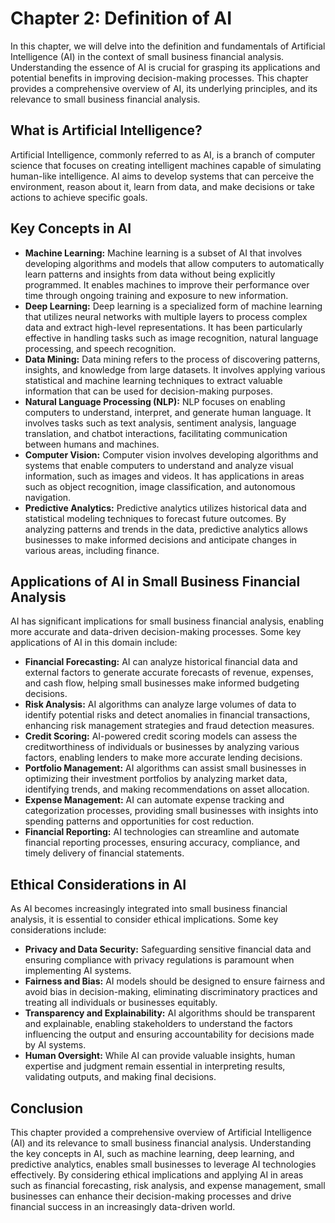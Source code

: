 Chapter 2: Definition of AI
===========================

In this chapter, we will delve into the definition and fundamentals of Artificial Intelligence (AI) in the context of small business financial analysis. Understanding the essence of AI is crucial for grasping its applications and potential benefits in improving decision-making processes. This chapter provides a comprehensive overview of AI, its underlying principles, and its relevance to small business financial analysis.

What is Artificial Intelligence?
--------------------------------

Artificial Intelligence, commonly referred to as AI, is a branch of computer science that focuses on creating intelligent machines capable of simulating human-like intelligence. AI aims to develop systems that can perceive the environment, reason about it, learn from data, and make decisions or take actions to achieve specific goals.

Key Concepts in AI
------------------

* **Machine Learning:** Machine learning is a subset of AI that involves developing algorithms and models that allow computers to automatically learn patterns and insights from data without being explicitly programmed. It enables machines to improve their performance over time through ongoing training and exposure to new information.
* **Deep Learning:** Deep learning is a specialized form of machine learning that utilizes neural networks with multiple layers to process complex data and extract high-level representations. It has been particularly effective in handling tasks such as image recognition, natural language processing, and speech recognition.
* **Data Mining:** Data mining refers to the process of discovering patterns, insights, and knowledge from large datasets. It involves applying various statistical and machine learning techniques to extract valuable information that can be used for decision-making purposes.
* **Natural Language Processing (NLP):** NLP focuses on enabling computers to understand, interpret, and generate human language. It involves tasks such as text analysis, sentiment analysis, language translation, and chatbot interactions, facilitating communication between humans and machines.
* **Computer Vision:** Computer vision involves developing algorithms and systems that enable computers to understand and analyze visual information, such as images and videos. It has applications in areas such as object recognition, image classification, and autonomous navigation.
* **Predictive Analytics:** Predictive analytics utilizes historical data and statistical modeling techniques to forecast future outcomes. By analyzing patterns and trends in the data, predictive analytics allows businesses to make informed decisions and anticipate changes in various areas, including finance.

Applications of AI in Small Business Financial Analysis
-------------------------------------------------------

AI has significant implications for small business financial analysis, enabling more accurate and data-driven decision-making processes. Some key applications of AI in this domain include:

* **Financial Forecasting:** AI can analyze historical financial data and external factors to generate accurate forecasts of revenue, expenses, and cash flow, helping small businesses make informed budgeting decisions.
* **Risk Analysis:** AI algorithms can analyze large volumes of data to identify potential risks and detect anomalies in financial transactions, enhancing risk management strategies and fraud detection measures.
* **Credit Scoring:** AI-powered credit scoring models can assess the creditworthiness of individuals or businesses by analyzing various factors, enabling lenders to make more accurate lending decisions.
* **Portfolio Management:** AI algorithms can assist small businesses in optimizing their investment portfolios by analyzing market data, identifying trends, and making recommendations on asset allocation.
* **Expense Management:** AI can automate expense tracking and categorization processes, providing small businesses with insights into spending patterns and opportunities for cost reduction.
* **Financial Reporting:** AI technologies can streamline and automate financial reporting processes, ensuring accuracy, compliance, and timely delivery of financial statements.

Ethical Considerations in AI
----------------------------

As AI becomes increasingly integrated into small business financial analysis, it is essential to consider ethical implications. Some key considerations include:

* **Privacy and Data Security:** Safeguarding sensitive financial data and ensuring compliance with privacy regulations is paramount when implementing AI systems.
* **Fairness and Bias:** AI models should be designed to ensure fairness and avoid bias in decision-making, eliminating discriminatory practices and treating all individuals or businesses equitably.
* **Transparency and Explainability:** AI algorithms should be transparent and explainable, enabling stakeholders to understand the factors influencing the output and ensuring accountability for decisions made by AI systems.
* **Human Oversight:** While AI can provide valuable insights, human expertise and judgment remain essential in interpreting results, validating outputs, and making final decisions.

Conclusion
----------

This chapter provided a comprehensive overview of Artificial Intelligence (AI) and its relevance to small business financial analysis. Understanding the key concepts in AI, such as machine learning, deep learning, and predictive analytics, enables small businesses to leverage AI technologies effectively. By considering ethical implications and applying AI in areas such as financial forecasting, risk analysis, and expense management, small businesses can enhance their decision-making processes and drive financial success in an increasingly data-driven world.
